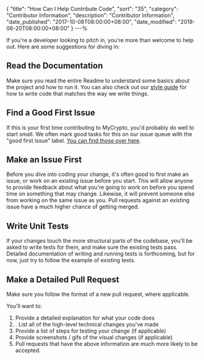 {
 "title": "How Can I Help Contribute Code",
 "sort": "35",
 "category": "Contributor Information",
 "description": "Contributor Information",
 "date_published": "2017-10-08T08:00:00+08:00",
 "date_modified": "2018-06-20T08:00:00+08:00"
}
---%


If you're a developer looking to pitch in, you're more than welcome to help out. Here are some suggestions for diving in:

## Read the Documentation
Make sure you read the entire Readme to understand some basics about the project and how to run it. You can also check out our [style guide](https://github.com/MyCryptoHQ/MyCrypto/wiki/Style-Guides) for how to write code that matches the way we write things.

## Find a Good First Issue
If this is your first time contributing to MyCrypto, you'd probably do well to start small. We often mark good tasks for this on our issue queue with the "good first issue" label. [You can find those over here](https://github.com/MyCryptoHQ/mycrypto/issues?q=is%3Aopen+is%3Aissue+label%3A%22good+first+issue%22).

## Make an Issue First
Before you dive into coding your change, it's often good to first make an issue, or work on an existing issue before you start. This will allow anyone to provide feedback about what you're going to work on before you spend time on something that may change. Likewise, it will prevent someone else from working on the same issue as you. Pull requests against an existing issue have a much higher chance of getting merged.

## Write Unit Tests
If your changes touch the more structural parts of the codebase, you'll be asked to write tests for them, and make sure the existing tests pass. Detailed documentation of writing and running tests is forthcoming, but for now, just try to follow the example of existing tests.

## Make a Detailed Pull Request
Make sure you follow the format of a new pull request, where applicable. 

You'll want to:

1. Provide a detailed explanation for what your code does
2. . List all of the high-level technical changes you've made
3. Provide a list of steps for testing your change (if applicable)
4. Provide screenshots / gifs of the visual changes (if applicable)
5. Pull requests that have the above information are much more likely to be accepted.